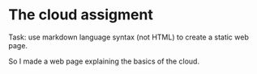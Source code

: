 # The cloud assigment
Task: use markdown language syntax (not HTML) to create a static web page.

So I made a web page explaining the basics of the cloud.
